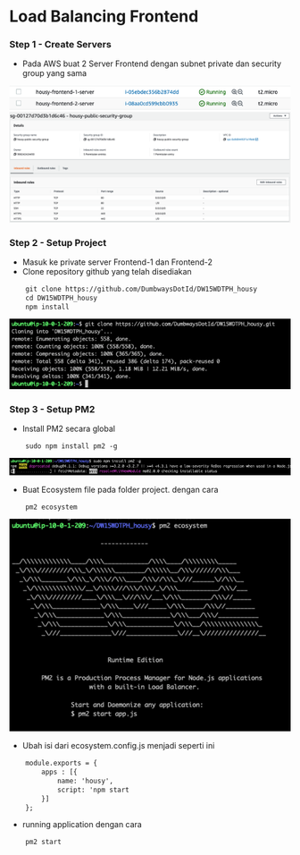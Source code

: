 # Load Balancing Frontend

### Step 1 - Create Servers
- Pada AWS buat 2 Server Frontend dengan subnet private dan security group yang sama

 ![alt text](https://github.com/fitraaditama7/DumbwaysBootcamp/blob/master/week2/7.%20Load%20Balancing%20Frontend/img/1.png?raw=true)
 ![alt text](https://github.com/fitraaditama7/DumbwaysBootcamp/blob/master/week2/7.%20Load%20Balancing%20Frontend/img/2.png?raw=true)

### Step 2 - Setup Project
- Masuk ke private server Frontend-1 dan Frontend-2
- Clone repository github yang telah disediakan
```
    git clone https://github.com/DumbwaysDotId/DW15WDTPH_housy
    cd DW15WDTPH_housy
    npm install
```

 ![alt text](https://github.com/fitraaditama7/DumbwaysBootcamp/blob/master/week1/AWS%20-%20Server%20for%20Application/img/1.png?raw=true)


### Step 3 - Setup PM2
- Install PM2 secara global
```
    sudo npm install pm2 -g
```
 ![alt text](https://github.com/fitraaditama7/DumbwaysBootcamp/blob/master/week1/AWS%20-%20Server%20for%20Application/img/2.png?raw=true)

- Buat Ecosystem file pada folder project. dengan cara
```
    pm2 ecosystem
```
 ![alt text](https://github.com/fitraaditama7/DumbwaysBootcamp/blob/master/week1/AWS%20-%20Server%20for%20Application/img/3.png?raw=true)

- Ubah isi dari ecosystem.config.js menjadi seperti ini
```
    module.exports = {
        apps : [{
            name: 'housy',
            script: 'npm start
        }]
    };
```

- running application dengan cara
```
    pm2 start
```
